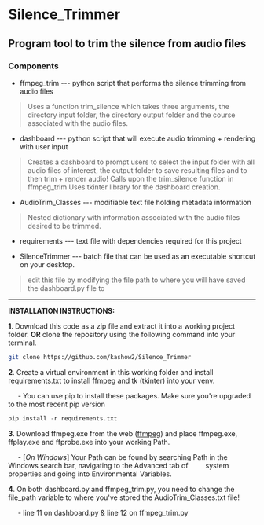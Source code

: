 # Silence_Trimmer
## Program tool to trim the silence from audio files
### Components

- ffmpeg_trim --- python script that performs the silence trimming from audio files
> Uses a function trim_silence which takes three arguments, the directory input folder, the directory output folder and the course associated with the audio files.

- dashboard --- python script that will execute audio trimming + rendering with user input
> Creates a dashboard to prompt users to select the input folder with all audio files of interest, the output folder to save resulting files and to then trim + render audio!
> Calls upon the trim_silence function in ffmpeg_trim
> Uses tkinter library for the dashboard creation.

- AudioTrim_Classes --- modifiable text file holding metadata information
> Nested dictionary with information associated with the audio files desired to be trimmed.

- requirements --- text file with dependencies required for this project

- SilenceTrimmer --- batch file that can be used as an executable shortcut on your desktop.
> edit this file by modifying the file path to where you will have saved the dashboard.py file to

---

**INSTALLATION INSTRUCTIONS:**

**1**. Download this code as a zip file and extract it into a working project folder. **OR** clone the repository using the following command into your terminal.

 ```bash
 git clone https://github.com/kashow2/Silence_Trimmer
 ```

**2**. Create a virtual environment in this working folder and install requirements.txt to install ffmpeg and tk (tkinter) into your venv.

&nbsp;&nbsp;&nbsp;&nbsp; - You can use pip to install these packages. Make sure you're upgraded to the most recent pip version
 
 ```python
 pip install -r requirements.txt
 ```

**3**. Download ffmpeg.exe from the web ([ffmpeg](https://ffmpeg.org/download.html)) and 
   place ffmpeg.exe, ffplay.exe and ffprobe.exe into your working Path.
   
&nbsp;&nbsp;&nbsp;&nbsp; - [*On Windows*] Your Path can be found by searching Path in the Windows search bar, navigating to the Advanced tab of 
&nbsp;&nbsp;&nbsp;&nbsp;&nbsp;&nbsp;&nbsp;&nbsp;system properties and going into Environmental Variables.

**4**. On both dashboard.py and ffmpeg_trim.py, you need to change the file_path variable to where you've stored the AudioTrim_Classes.txt file!
   
&nbsp;&nbsp;&nbsp;&nbsp; - line 11 on dashboard.py & line 12 on ffmpeg_trim.py
